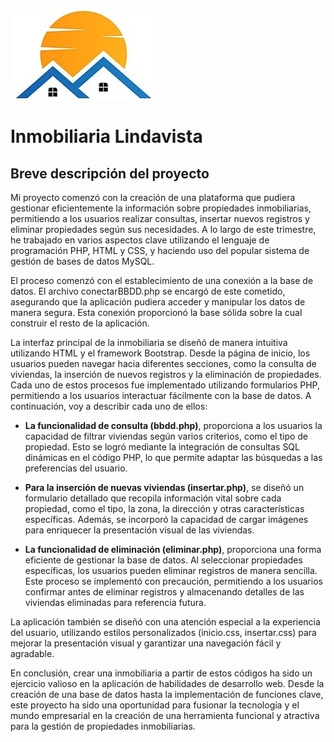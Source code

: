 ![Logo de la empresa](logo.jpg)

# Inmobiliaria Lindavista

## Breve descripción del proyecto

Mi proyecto comenzó con la creación de una plataforma que pudiera gestionar eficientemente la información sobre propiedades inmobiliarias, permitiendo a los usuarios realizar consultas, insertar nuevos registros y eliminar propiedades según sus necesidades. A lo largo de este trimestre, he trabajado en varios aspectos clave utilizando el lenguaje de programación PHP, HTML y CSS, y haciendo uso del popular sistema de gestión de bases de datos MySQL.

El proceso comenzó con el establecimiento de una conexión a la base de datos. El archivo conectarBBDD.php se encargó de este cometido, asegurando que la aplicación pudiera acceder y manipular los datos de manera segura. Esta conexión proporcionó la base sólida sobre la cual construir el resto de la aplicación.

La interfaz principal de la inmobiliaria se diseñó de manera intuitiva utilizando HTML y el framework Bootstrap. Desde la página de inicio, los usuarios pueden navegar hacia diferentes secciones, como la consulta de viviendas, la inserción de nuevos registros y la eliminación de propiedades. Cada uno de estos procesos fue implementado utilizando formularios PHP, permitiendo a los usuarios interactuar fácilmente con la base de datos. A continuación, voy a describir cada uno de ellos:

- **La funcionalidad de consulta (bbdd.php)**, proporciona a los usuarios la capacidad de filtrar viviendas según varios criterios, como el tipo de propiedad. Esto se logró mediante la integración de consultas SQL dinámicas en el código PHP, lo que permite adaptar las búsquedas a las preferencias del usuario.

- **Para la inserción de nuevas viviendas (insertar.php)**, se diseñó un formulario detallado que recopila información vital sobre cada propiedad, como el tipo, la zona, la dirección y otras características específicas. Además, se incorporó la capacidad de cargar imágenes para enriquecer la presentación visual de las viviendas.

- **La funcionalidad de eliminación (eliminar.php)**, proporciona una forma eficiente de gestionar la base de datos. Al seleccionar propiedades específicas, los usuarios pueden eliminar registros de manera sencilla. Este proceso se implementó con precaución, permitiendo a los usuarios confirmar antes de eliminar registros y almacenando detalles de las viviendas eliminadas para referencia futura.

La aplicación también se diseñó con una atención especial a la experiencia del usuario, utilizando estilos personalizados (inicio.css, insertar.css) para mejorar la presentación visual y garantizar una navegación fácil y agradable.

En conclusión, crear una inmobiliaria a partir de estos códigos ha sido un ejercicio valioso en la aplicación de habilidades de desarrollo web. Desde la creación de una base de datos hasta la implementación de funciones clave, este proyecto ha sido una oportunidad para fusionar la tecnología y el mundo empresarial en la creación de una herramienta funcional y atractiva para la gestión de propiedades inmobiliarias.

